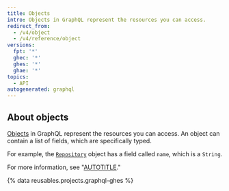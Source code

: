 ```yaml
---
title: Objects
intro: Objects in GraphQL represent the resources you can access.
redirect_from:
  - /v4/object
  - /v4/reference/object
versions:
  fpt: '*'
  ghec: '*'
  ghes: '*'
  ghae: '*'
topics:
  - API
autogenerated: graphql
---
```


## About objects

[Objects](https://graphql.github.io/graphql-spec/June2018/#sec-Objects) in GraphQL represent the resources you can access. An object can contain a list of fields, which are specifically typed.

For example, the [`Repository`](/graphql/reference/objects#repository) object has a field called `name`, which is a `String`.

For more information, see "[AUTOTITLE](/graphql/guides/introduction-to-graphql)."

{% data reusables.projects.graphql-ghes %}

<!-- Content after this section is automatically generated -->
